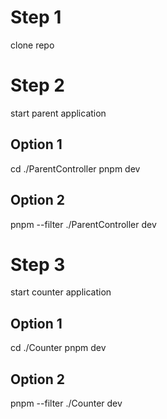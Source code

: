 # Step 1

clone repo

# Step 2

start parent application

## Option 1

cd ./ParentController
pnpm dev

## Option 2

pnpm --filter ./ParentController dev

# Step 3

start counter application

## Option 1

cd ./Counter
pnpm dev

## Option 2

pnpm --filter ./Counter dev

